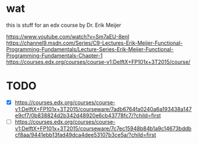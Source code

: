 # wat

this is stuff for an edx course
by Dr. Erik Meijer

https://www.youtube.com/watch?v=Sm7aEU-8enI
https://channel9.msdn.com/Series/C9-Lectures-Erik-Meijer-Functional-Programming-Fundamentals/Lecture-Series-Erik-Meijer-Functional-Programming-Fundamentals-Chapter-1
https://courses.edx.org/courses/course-v1:DelftX+FP101x+3T2015/course/

# TODO
- [X] https://courses.edx.org/courses/course-v1:DelftX+FP101x+3T2015/courseware/7adb6764fa0240a6a193438a147e9cf7/0b838824d2b342d48920e6cb43778fc7/?child=first
- [ ] https://courses.edx.org/courses/course-v1:DelftX+FP101x+3T2015/courseware/7c7ec15948b84b1a9c14673bddbcf8aa/9441ebb13fad49dca4dee53107b3ce5a/?child=first